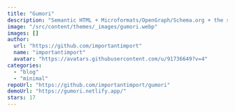 ```yaml
---
title: "Gumori"
description: "Semantic HTML + Microformats/OpenGraph/Schema.org + the smallest possible default stylesheet for designing your own blog or pairing it with a classless CSS framework."
image: "/src/content/themes/_images/gumori.webp"
images: []
author:
  url: "https://github.com/importantimport"
  name: "importantimport"
  avatar: "https://avatars.githubusercontent.com/u/91736649?v=4"
categories:
  - "blog"
  - "minimal"
repoUrl: "https://github.com/importantimport/gumori"
demoUrl: "https://gumori.netlify.app/"
stars: 17
---
```

